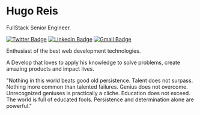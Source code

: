 # Hugo Reis 

FullStack Senior Engineer.

[![Twitter Badge](https://img.shields.io/badge/-%40zhugoreis-00875f?style=flat-square&labelColor=00875f&logo=twitter&logoColor=white&link=https://twitter.com/zhugoreis)](https://twitter.com/zHugoReis) 
[![Linkedin Badge](https://img.shields.io/badge/-Hugo%20Reis-00875f?style=flat-square&logo=Linkedin&logoColor=white&link=https://www.linkedin.com/in/hreis-dev/)](https://www.linkedin.com/in/hreis-dev/) 
[![Gmail Badge](https://img.shields.io/badge/-hugo.carvalho.reis@gmail.com-00875f?style=flat-square&logo=Gmail&logoColor=white&link=mailto:hugo.carvalho.reis@gmail.com)](mailto:hugo.carvalho.reis@gmail.com)

Enthusiast of the best web development technologies.

A Develop that loves to apply his knowledge to solve problems, create amazing products and impact lives.

"Nothing in this world beats good old persistence. Talent does not surpass. Nothing more common than talented failures. Genius does not overcome. Unrecognized geniuses is practically a cliche. Education does not exceed. The world is full of educated fools. Persistence and determination alone are powerful."

